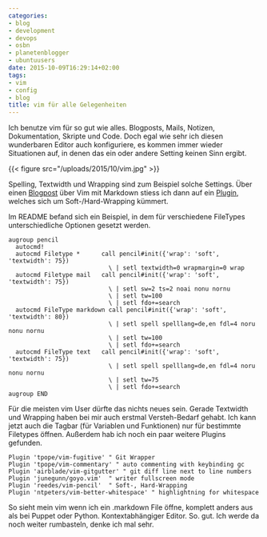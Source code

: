 ```yaml
---
categories:
- blog
- development
- devops
- osbn
- planetenblogger
- ubuntuusers
date: 2015-10-09T16:29:14+02:00
tags:
- vim
- config
- blog
title: vim für alle Gelegenheiten
---
```


Ich benutze vim für so gut wie alles. Blogposts, Mails, Notizen, Dokumentation, Skripte und Code.
Doch egal wie sehr ich diesen wunderbaren Editor auch konfiguriere, es kommen immer wieder
Situationen auf, in denen das ein oder andere Setting keinen Sinn ergibt.

{{< figure src="/uploads/2015/10/vim.jpg" >}}

Spelling, Textwidth und Wrapping sind zum Beispiel solche Settings.
Über einen [Blogpost](http://www.swamphogg.com/2015/vim-setup/) über Vim mit Markdown stiess ich dann auf ein
[Plugin](https://github.com/reedes/vim-pencil), welches sich
um Soft-/Hard-Wrapping kümmert.

Im README befand sich ein Beispiel, in dem für verschiedene FileTypes unterschiedliche Optionen
gesetzt werden.

``` vim
augroup pencil
  autocmd!
  autocmd Filetype *      call pencil#init({'wrap': 'soft', 'textwidth': 75})
                            \ | setl textwidth=0 wrapmargin=0 wrap
  autocmd Filetype mail   call pencil#init({'wrap': 'soft', 'textwidth': 75})
                            \ | setl sw=2 ts=2 noai nonu nornu
                            \ | setl tw=100
                            \ | setl fdo+=search
  autocmd FileType markdown call pencil#init({'wrap': 'soft', 'textwidth': 80})
                            \ | setl spell spelllang=de,en fdl=4 noru nonu nornu
                            \ | setl tw=100
                            \ | setl fdo+=search
  autocmd FileType text   call pencil#init({'wrap': 'soft', 'textwidth': 75})
                            \ | setl spell spelllang=de,en fdl=4 noru nonu nornu
                            \ | setl tw=75
                            \ | setl fdo+=search
augroup END
```

Für die meisten vim User dürfte das nichts neues sein. Gerade Textwidth und Wrapping
haben bei mir auch erstmal Versteh-Bedarf gehabt. Ich kann jetzt auch die Tagbar (für Variablen und
Funktionen) nur für bestimmte Filetypes öffnen. Außerdem hab ich noch ein paar weitere Plugins gefunden.

``` vim
Plugin 'tpope/vim-fugitive' " Git Wrapper
Plugin 'tpope/vim-commentary' " auto commenting with keybinding gc
Plugin 'airblade/vim-gitgutter' " git diff line next to line numbers
Plugin 'junegunn/goyo.vim'  " writer fullscreen mode
Plugin 'reedes/vim-pencil'  " Soft-, Hard-Wrapping
Plugin 'ntpeters/vim-better-whitespace' " highlightning for whitespace
```

So sieht mein vim wenn ich ein .markdown File öffne, komplett anders aus als bei Puppet oder Python.
Kontextabhängiger Editor. So. gut. Ich werde da noch weiter rumbasteln, denke ich mal sehr.
